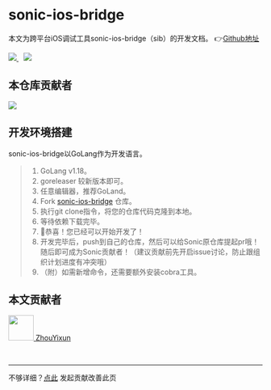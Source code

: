 # sonic-ios-bridge
本文为跨平台iOS调试工具sonic-ios-bridge（sib）的开发文档。 👉[Github地址](https://github.com/SonicCloudOrg/sonic-ios-bridge)

<a href="#">  
<img src="https://img.shields.io/github/stars/SonicCloudOrg/sonic-ios-bridge?style=social">
<img style="margin-left:10px" src="https://img.shields.io/github/forks/SonicCloudOrg/sonic-ios-bridge?style=social">
</a>

## 本仓库贡献者

<a href="https://github.com/SonicCloudOrg/sonic-ios-bridge/graphs/contributors">
  <img src="https://contrib.rocks/image?repo=SonicCloudOrg/sonic-ios-bridge" />
</a>

## 开发环境搭建
sonic-ios-bridge以GoLang作为开发语言。

> 1. GoLang v1.18。
> 2. goreleaser 较新版本即可。
> 3. 任意编辑器，推荐GoLand。
> 4. Fork [sonic-ios-bridge](https://github.com/SonicCloudOrg/sonic-ios-bridge) 仓库。
> 5. 执行git clone指令，将您的仓库代码克隆到本地。
> 6. 等待依赖下载完毕。
> 7. 🎉恭喜！您已经可以开始开发了！
> 8. 开发完毕后，push到自己的仓库，然后可以给Sonic原仓库提起pr哦！随后即可成为Sonic贡献者！（建议贡献前先开启issue讨论，防止跟组织计划进度有冲突哦）
> 9. （附）如需新增命令，还需要额外安装cobra工具。

## 本文贡献者
<div class="cont">
<a href="https://gitee.com/ZhouYixun" target="_blank">
<img src="https://portrait.gitee.com/uploads/avatars/user/2698/8096045_ZhouYixun_1645499109.png!avatar100" width="50"/>
<span>ZhouYixun</span>
</a>
</div>


&nbsp;
&nbsp;
***
不够详细？[点此](https://gitee.com/sonic-cloud/sonic-cloud/edit/master/src/markdown/sib/dev-sib.md) 发起贡献改善此页

